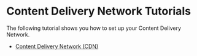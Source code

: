 # Content Delivery Network Tutorials

The following tutorial shows you how to set up your Content Delivery Network.

- [Content Delivery Network (CDN)](cdn.md)